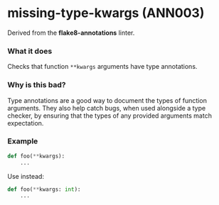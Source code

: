 # missing-type-kwargs (ANN003)

Derived from the **flake8-annotations** linter.

### What it does
Checks that function `**kwargs` arguments have type annotations.

### Why is this bad?
Type annotations are a good way to document the types of function arguments. They also
help catch bugs, when used alongside a type checker, by ensuring that the types of
any provided arguments match expectation.

### Example
```python
def foo(**kwargs):
    ...
```

Use instead:
```python
def foo(**kwargs: int):
    ...
```